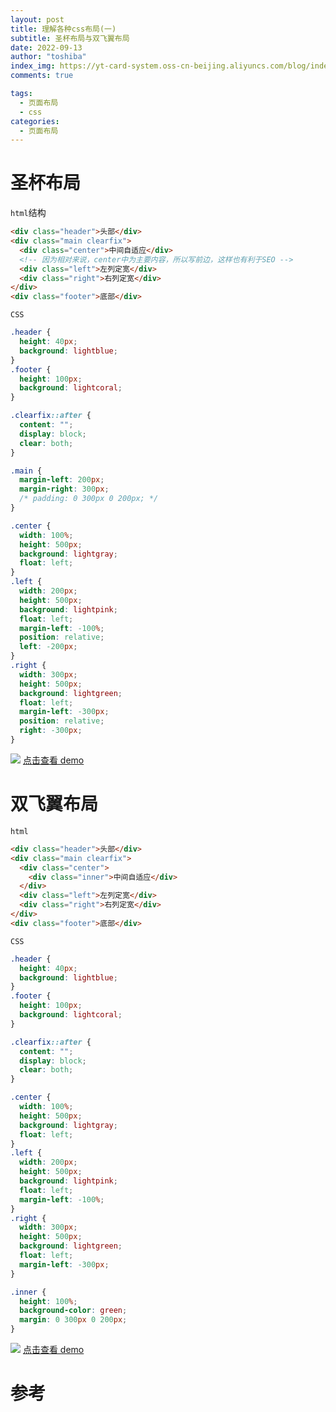 ```yaml
---
layout: post
title: 理解各种css布局(一)
subtitle: 圣杯布局与双飞翼布局
date: 2022-09-13
author: "toshiba"
index_img: https://yt-card-system.oss-cn-beijing.aliyuncs.com/blog/index_img/layout.jpeg
comments: true

tags:
  - 页面布局
  - css
categories:
  - 页面布局
---
```


# 圣杯布局

`html`结构

```html
<div class="header">头部</div>
<div class="main clearfix">
  <div class="center">中间自适应</div>
  <!-- 因为相对来说，center中为主要内容，所以写前边，这样也有利于SEO -->
  <div class="left">左列定宽</div>
  <div class="right">右列定宽</div>
</div>
<div class="footer">底部</div>
```

`CSS`

```css
.header {
  height: 40px;
  background: lightblue;
}
.footer {
  height: 100px;
  background: lightcoral;
}

.clearfix::after {
  content: "";
  display: block;
  clear: both;
}

.main {
  margin-left: 200px;
  margin-right: 300px;
  /* padding: 0 300px 0 200px; */
}

.center {
  width: 100%;
  height: 500px;
  background: lightgray;
  float: left;
}
.left {
  width: 200px;
  height: 500px;
  background: lightpink;
  float: left;
  margin-left: -100%;
  position: relative;
  left: -200px;
}
.right {
  width: 300px;
  height: 500px;
  background: lightgreen;
  float: left;
  margin-left: -300px;
  position: relative;
  right: -300px;
}
```

![](https://yt-card-system.oss-cn-beijing.aliyuncs.com/blog/in-post/layout/layout.png)
[点击查看 demo](https://codepen.io/IORI20091101/project/editor/DaExon)

# 双飞翼布局

`html`

```html
<div class="header">头部</div>
<div class="main clearfix">
  <div class="center">
    <div class="inner">中间自适应</div>
  </div>
  <div class="left">左列定宽</div>
  <div class="right">右列定宽</div>
</div>
<div class="footer">底部</div>
```

`CSS`

```css
.header {
  height: 40px;
  background: lightblue;
}
.footer {
  height: 100px;
  background: lightcoral;
}

.clearfix::after {
  content: "";
  display: block;
  clear: both;
}

.center {
  width: 100%;
  height: 500px;
  background: lightgray;
  float: left;
}
.left {
  width: 200px;
  height: 500px;
  background: lightpink;
  float: left;
  margin-left: -100%;
}
.right {
  width: 300px;
  height: 500px;
  background: lightgreen;
  float: left;
  margin-left: -300px;
}

.inner {
  height: 100%;
  background-color: green;
  margin: 0 300px 0 200px;
}
```

![](https://yt-card-system.oss-cn-beijing.aliyuncs.com/blog/in-post/layout/layout1.png)
[点击查看 demo](https://codepen.io/IORI20091101/pen/QWrdyjW)

# 参考

[^1]: [CSS 之圣杯布局与双飞翼布局](https://juejin.cn/post/6973562604581027853)
[^2]: [深入理解圣杯布局和双飞翼布局](https://juejin.cn/post/6844903817104850952)
[^3]: [圣杯布局与双飞翼布局的区别](https://www.jianshu.com/p/9e91adf50247)
